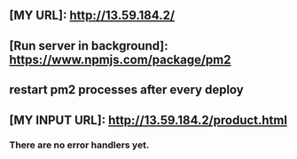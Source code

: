 ## [MY URL]: http://13.59.184.2/
## [Run server in background]: https://www.npmjs.com/package/pm2
## restart pm2 processes after every deploy
## [MY INPUT URL]: http://13.59.184.2/product.html
### There are no error handlers yet.